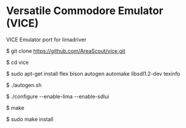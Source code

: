 Versatile Commodore Emulator (VICE)
====

VICE Emulator port for limadriver

$ git clone https://github.com/AreaScout/vice.git

$ cd vice

$ sudo apt-get install flex bison autogen automake libsdl1.2-dev texinfo

$ ./autogen.sh

$ ./configure --enable-lima --enable-sdlui

$ make

$ sudo make install

